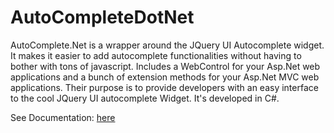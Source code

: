 # AutoCompleteDotNet

AutoComplete.Net is a wrapper around the JQuery UI Autocomplete widget.
It makes it easier to add autocomplete functionalities without having to bother with tons of javascript.
Includes a WebControl for your Asp.Net web applications and a bunch of extension methods for your Asp.Net MVC web applications.
Their purpose is to provide developers with an easy interface to the cool JQuery UI autocomplete Widget.
It's developed in C#.


See Documentation: [here](https://github.com/ilmatte/AutoCompleteDotNet/blob/master/docs/Documentation.md)
